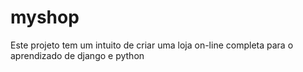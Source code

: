 # myshop
Este projeto tem um intuito de criar uma loja on-line completa para o aprendizado de django e python
